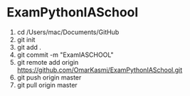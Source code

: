 # ExamPythonIASchool

1. cd /Users/mac/Documents/GitHub
2. git init 
3. git add . 
4. git commit -m "ExamIASCHOOL"  
5. git remote add origin https://github.com/OmarKasmi/ExamPythonIASchool.git
6. git push origin master
7. git pull origin master
